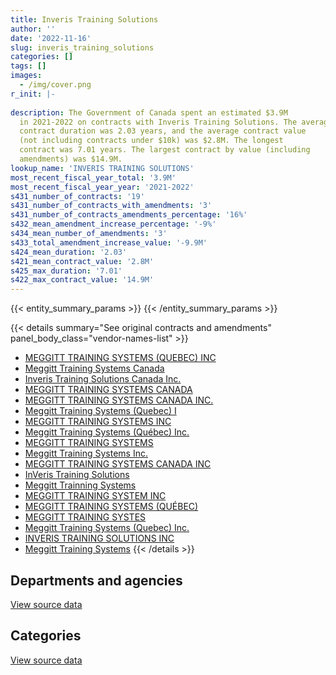 ```yaml
---
title: Inveris Training Solutions
author: ''
date: '2022-11-16'
slug: inveris_training_solutions
categories: []
tags: []
images:
  - /img/cover.png
r_init: |-
  
description: The Government of Canada spent an estimated $3.9M
  in 2021-2022 on contracts with Inveris Training Solutions. The average
  contract duration was 2.03 years, and the average contract value
  (not including contracts under $10k) was $2.8M. The longest
  contract was 7.01 years. The largest contract by value (including
  amendments) was $14.9M.
lookup_name: 'INVERIS TRAINING SOLUTIONS'
most_recent_fiscal_year_total: '3.9M'
most_recent_fiscal_year_year: '2021-2022'
s431_number_of_contracts: '19'
s431_number_of_contracts_with_amendments: '3'
s431_number_of_contracts_amendments_percentage: '16%'
s432_mean_amendment_increase_percentage: '-9%'
s434_mean_number_of_amendments: '3'
s433_total_amendment_increase_value: '-9.9M'
s424_mean_duration: '2.03'
s421_mean_contract_value: '2.8M'
s425_max_duration: '7.01'
s422_max_contract_value: '14.9M'
---
```


<script src="/rmarkdown-libs/htmlwidgets/htmlwidgets.js"></script>
<link href="/rmarkdown-libs/datatables-css/datatables-crosstalk.css" rel="stylesheet" />
<script src="/rmarkdown-libs/datatables-binding/datatables.js"></script>
<script src="/rmarkdown-libs/jquery/jquery-3.6.0.min.js"></script>
<link href="/rmarkdown-libs/dt-core-bootstrap/css/dataTables.bootstrap.min.css" rel="stylesheet" />
<link href="/rmarkdown-libs/dt-core-bootstrap/css/dataTables.bootstrap.extra.css" rel="stylesheet" />
<script src="/rmarkdown-libs/dt-core-bootstrap/js/jquery.dataTables.min.js"></script>
<script src="/rmarkdown-libs/dt-core-bootstrap/js/dataTables.bootstrap.min.js"></script>
<link href="/rmarkdown-libs/crosstalk/css/crosstalk.min.css" rel="stylesheet" />
<script src="/rmarkdown-libs/crosstalk/js/crosstalk.min.js"></script>
<script src="/rmarkdown-libs/htmlwidgets/htmlwidgets.js"></script>
<link href="/rmarkdown-libs/datatables-css/datatables-crosstalk.css" rel="stylesheet" />
<script src="/rmarkdown-libs/datatables-binding/datatables.js"></script>
<script src="/rmarkdown-libs/jquery/jquery-3.6.0.min.js"></script>
<link href="/rmarkdown-libs/dt-core-bootstrap/css/dataTables.bootstrap.min.css" rel="stylesheet" />
<link href="/rmarkdown-libs/dt-core-bootstrap/css/dataTables.bootstrap.extra.css" rel="stylesheet" />
<script src="/rmarkdown-libs/dt-core-bootstrap/js/jquery.dataTables.min.js"></script>
<script src="/rmarkdown-libs/dt-core-bootstrap/js/dataTables.bootstrap.min.js"></script>
<link href="/rmarkdown-libs/crosstalk/css/crosstalk.min.css" rel="stylesheet" />
<script src="/rmarkdown-libs/crosstalk/js/crosstalk.min.js"></script>

{{< entity_summary_params >}}
{{< /entity_summary_params >}}

{{< details summary="See original contracts and amendments" panel_body_class="vendor-names-list" >}}
- [MEGGITT TRAINING SYSTEMS (QUEBEC) INC](https://search.open.canada.ca/en/ct/?sort=contract_value_f%20desc&page=1&search_text=%22MEGGITT%20TRAINING%20SYSTEMS%20%28QUEBEC%29%20INC%22)
- [Meggitt Training Systems Canada](https://search.open.canada.ca/en/ct/?sort=contract_value_f%20desc&page=1&search_text=%22Meggitt%20Training%20Systems%20Canada%22)
- [Inveris Training Solutions Canada Inc.](https://search.open.canada.ca/en/ct/?sort=contract_value_f%20desc&page=1&search_text=%22Inveris%20Training%20Solutions%20Canada%20Inc.%22)
- [MEGGITT TRAINING SYSTEMS CANADA](https://search.open.canada.ca/en/ct/?sort=contract_value_f%20desc&page=1&search_text=%22MEGGITT%20TRAINING%20SYSTEMS%20CANADA%22)
- [MEGGITT TRAINING SYSTEMS CANADA INC.](https://search.open.canada.ca/en/ct/?sort=contract_value_f%20desc&page=1&search_text=%22MEGGITT%20TRAINING%20SYSTEMS%20CANADA%20INC.%22)
- [Meggitt Training Systems (Quebec) I](https://search.open.canada.ca/en/ct/?sort=contract_value_f%20desc&page=1&search_text=%22Meggitt%20Training%20Systems%20%28Quebec%29%20I%22)
- [MEGGITT TRAINING SYSTEMS INC](https://search.open.canada.ca/en/ct/?sort=contract_value_f%20desc&page=1&search_text=%22MEGGITT%20TRAINING%20SYSTEMS%20INC%22)
- [Meggitt Training Systems (Québec) Inc.](https://search.open.canada.ca/en/ct/?sort=contract_value_f%20desc&page=1&search_text=%22Meggitt%20Training%20Systems%20%28Qu%c3%a9bec%29%20Inc.%22)
- [MEGGITT TRAINING SYSTEMS](https://search.open.canada.ca/en/ct/?sort=contract_value_f%20desc&page=1&search_text=%22MEGGITT%20TRAINING%20SYSTEMS%22)
- [Meggitt Training Systems Inc.](https://search.open.canada.ca/en/ct/?sort=contract_value_f%20desc&page=1&search_text=%22Meggitt%20Training%20Systems%20Inc.%22)
- [MEGGITT TRAINING SYSTEMS CANADA INC](https://search.open.canada.ca/en/ct/?sort=contract_value_f%20desc&page=1&search_text=%22MEGGITT%20TRAINING%20SYSTEMS%20CANADA%20INC%22)
- [InVeris Training Solutions](https://search.open.canada.ca/en/ct/?sort=contract_value_f%20desc&page=1&search_text=%22InVeris%20Training%20Solutions%22)
- [Meggitt Trainning Systems](https://search.open.canada.ca/en/ct/?sort=contract_value_f%20desc&page=1&search_text=%22Meggitt%20Trainning%20Systems%22)
- [MEGGITT TRAINING SYSTEM INC](https://search.open.canada.ca/en/ct/?sort=contract_value_f%20desc&page=1&search_text=%22MEGGITT%20TRAINING%20SYSTEM%20INC%22)
- [MEGGITT TRAINING SYSTEMS (QUÉBEC)](https://search.open.canada.ca/en/ct/?sort=contract_value_f%20desc&page=1&search_text=%22MEGGITT%20TRAINING%20SYSTEMS%20%28QU%c3%89BEC%29%22)
- [MEGGITT TRAINING SYSTES](https://search.open.canada.ca/en/ct/?sort=contract_value_f%20desc&page=1&search_text=%22MEGGITT%20TRAINING%20SYSTES%22)
- [Meggitt Training Systems (Quebec) Inc.](https://search.open.canada.ca/en/ct/?sort=contract_value_f%20desc&page=1&search_text=%22Meggitt%20Training%20Systems%20%28Quebec%29%20Inc.%22)
- [INVERIS TRAINING SOLUTIONS INC](https://search.open.canada.ca/en/ct/?sort=contract_value_f%20desc&page=1&search_text=%22INVERIS%20TRAINING%20SOLUTIONS%20INC%22)
- [Meggitt Training Systems](https://search.open.canada.ca/en/ct/?sort=contract_value_f%20desc&page=1&search_text=%22Meggitt%20Training%20Systems%22)
{{< /details >}}

## Departments and agencies

<div id="htmlwidget-1" style="width:100%;height:auto;" class="datatables html-widget"></div>
<script type="application/json" data-for="htmlwidget-1">{"x":{"style":"bootstrap","filter":"none","vertical":false,"data":[["<a href=\"/departments/cbsa-asfc/\">Canada Border Services Agency<\/a>","<a href=\"/departments/dnd-mdn/\">National Defence<\/a>","<a href=\"/departments/rcmp-grc/\">Royal Canadian Mounted Police<\/a>"],[null,3099190.7,16712.28],[285029.26,null,null],[544689.42,380795.59,45676.87],[519462.75,3354278.72,null]],"container":"<table class=\"table table-striped table-hover row-border order-column display\">\n  <thead>\n    <tr>\n      <th>Department<\/th>\n      <th>2018-2019<\/th>\n      <th>2019-2020<\/th>\n      <th>2020-2021<\/th>\n      <th>2021-2022<\/th>\n    <\/tr>\n  <\/thead>\n<\/table>","options":{"order":[[4,"desc"]],"pageLength":10,"autoWidth":true,"columnDefs":[{"targets":1,"render":"function(data, type, row, meta) {\n    return type !== 'display' ? data : DTWidget.formatCurrency(data, \"$\", 2, 3, \",\", \".\", true, null);\n  }"},{"targets":2,"render":"function(data, type, row, meta) {\n    return type !== 'display' ? data : DTWidget.formatCurrency(data, \"$\", 2, 3, \",\", \".\", true, null);\n  }"},{"targets":3,"render":"function(data, type, row, meta) {\n    return type !== 'display' ? data : DTWidget.formatCurrency(data, \"$\", 2, 3, \",\", \".\", true, null);\n  }"},{"targets":4,"render":"function(data, type, row, meta) {\n    return type !== 'display' ? data : DTWidget.formatCurrency(data, \"$\", 2, 3, \",\", \".\", true, null);\n  }"},{"width":"16%","targets":[1,2,3,4]},{"className":"dt-right","targets":[1,2,3,4]}],"orderClasses":false}},"evals":["options.columnDefs.0.render","options.columnDefs.1.render","options.columnDefs.2.render","options.columnDefs.3.render"],"jsHooks":[]}</script>
<p class="text-right">
<a href="https://github.com/GoC-Spending/contracts-data/tree/main/data/out/vendors/inveris_training_solutions/summary_by_fiscal_year_by_department.csv" class="source-data-link btn btn-link">View source data</a>
</p>

## Categories

<div id="htmlwidget-2" style="width:100%;height:auto;" class="datatables html-widget"></div>
<script type="application/json" data-for="htmlwidget-2">{"x":{"style":"bootstrap","filter":"none","vertical":false,"data":[["<a href=\"/categories/facilities_and_construction/\">Facilities and construction<\/a>","<a href=\"/categories/defence/\">Defence<\/a>","<a href=\"/categories/professional_services/\">Professional services<\/a>","<a href=\"/categories/industrial_products_and_services/\">Industrial products and services<\/a>"],[16712.28,1841518.97,null,1257671.74],[285029.26,null,null,null],[544689.42,null,null,426472.46],[484997.43,null,34465.32,3354278.72]],"container":"<table class=\"table table-striped table-hover row-border order-column display\">\n  <thead>\n    <tr>\n      <th>Category<\/th>\n      <th>2018-2019<\/th>\n      <th>2019-2020<\/th>\n      <th>2020-2021<\/th>\n      <th>2021-2022<\/th>\n    <\/tr>\n  <\/thead>\n<\/table>","options":{"order":[[4,"desc"]],"dom":"t","pageLength":30,"autoWidth":true,"columnDefs":[{"targets":1,"render":"function(data, type, row, meta) {\n    return type !== 'display' ? data : DTWidget.formatCurrency(data, \"$\", 2, 3, \",\", \".\", true, null);\n  }"},{"targets":2,"render":"function(data, type, row, meta) {\n    return type !== 'display' ? data : DTWidget.formatCurrency(data, \"$\", 2, 3, \",\", \".\", true, null);\n  }"},{"targets":3,"render":"function(data, type, row, meta) {\n    return type !== 'display' ? data : DTWidget.formatCurrency(data, \"$\", 2, 3, \",\", \".\", true, null);\n  }"},{"targets":4,"render":"function(data, type, row, meta) {\n    return type !== 'display' ? data : DTWidget.formatCurrency(data, \"$\", 2, 3, \",\", \".\", true, null);\n  }"},{"width":"16%","targets":[1,2,3,4]},{"className":"dt-right","targets":[1,2,3,4]}],"orderClasses":false,"lengthMenu":[10,25,30,50,100]}},"evals":["options.columnDefs.0.render","options.columnDefs.1.render","options.columnDefs.2.render","options.columnDefs.3.render"],"jsHooks":[]}</script>
<p class="text-right">
<a href="https://github.com/GoC-Spending/contracts-data/tree/main/data/out/vendors/inveris_training_solutions/summary_by_fiscal_year_by_category.csv" class="source-data-link btn btn-link">View source data</a>
</p>
